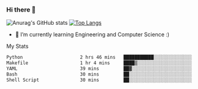 ### Hi there 👋

![Anurag's GitHub stats](https://github-readme-stats.vercel.app/api?username=MatteoIorio11&show_icons=true&theme=dark) 
[![Top Langs](https://github-readme-stats.vercel.app/api/top-langs/?username=MatteoIorio11&theme=dark)](https://github.com/MatteoIorio11/github-readme-stats)

- 🌱 I’m currently learning Engineering and Computer Science :)

<!--
**MatteoIorio11/MatteoIorio11** is a ✨ _special_ ✨ repository because its `README.md` (this file) appears on your GitHub profile.

Here are some ideas to get you started:

- 🔭 I’m currently working on ...
- 🌱 I’m currently learning ...
- 👯 I’m looking to collaborate on ...
- 🤔 I’m looking for help with ...
- 💬 Ask me about ...
- 📫 How to reach me: ...
- 😄 Pronouns: ...
- ⚡ Fun fact: ...
-->
My Stats
<!--START_SECTION:waka-->

```txt
Python                     2 hrs 46 mins   ███████████░░░░░░░░░░░░░░   44.15 %
Makefile                   1 hr 4 mins     ████▒░░░░░░░░░░░░░░░░░░░░   17.14 %
YAML                       39 mins         ██▓░░░░░░░░░░░░░░░░░░░░░░   10.42 %
Bash                       30 mins         ██░░░░░░░░░░░░░░░░░░░░░░░   08.06 %
Shell Script               30 mins         ██░░░░░░░░░░░░░░░░░░░░░░░   08.00 %
```

<!--END_SECTION:waka-->
